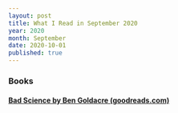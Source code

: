 ```yaml
---
layout: post
title: What I Read in September 2020
year: 2020
month: September
date: 2020-10-01
published: true
---
```


### Books

#### [Bad Science by Ben Goldacre (goodreads.com)](https://www.goodreads.com/book/show/3272165)